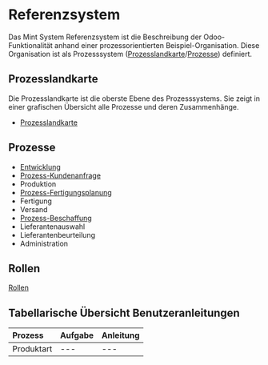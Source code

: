 # Referenzsystem
Das Mint System Referenzsystem ist die Beschreibung der Odoo-Funktionalität anhand einer prozessorientierten Beispiel-Organisation.
Diese Organisation ist als Prozesssystem ([Prozesslandkarte](#Prozesslandkarte)/[Prozesse](#Prozesse)) definiert.

## Prozesslandkarte
Die Prozesslandkarte ist die oberste Ebene des Prozesssystems.
Sie zeigt in einer grafischen Übersicht alle Prozesse und deren Zusammenhänge.
- [Prozesslandkarte](Prozess-Landkarte)

## Prozesse
- [Entwicklung](Prozess-Entwicklung.md)
- [Prozess-Kundenanfrage](Prozess-Kundenanfrage.md)
- Produktion
- [Prozess-Fertigungsplanung](Prozess-Fertigungsplanung.md)
- Fertigung
- Versand
- [Prozess-Beschaffung](Prozess-Beschaffung.md)
- Lieferantenauswahl
- Lieferantenbeurteilung
- Administration

## Rollen

[Rollen](Rollen)

## Tabellarische Übersicht Benutzeranleitungen
Prozess |Aufgabe|Anleitung
:- |:- |:-
Produktart|---|---
